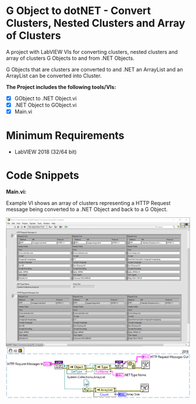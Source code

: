 # G Object to dotNET - Convert Clusters, Nested Clusters and Array of Clusters
A project with LabVIEW VIs for converting clusters, nested clusters and array of clusters G Objects to and from .NET Objects.

G Objects that are clusters are converted to and .NET an ArrayList and an ArrayList can be converted into Cluster.

**The Project includes the following tools/VIs:**

- [x] GObject to .NET Object.vi
- [x] .NET Object to GObject.vi
- [x] Main.vi

# Minimum Requirements
* LabVIEW 2018 (32/64 bit)

# Code Snippets

 **Main.vi:**

Example VI shows an array of clusters representing a HTTP Request message being converted to a .NET Object and back to a G Object.

![Front Panel](./assets/images/main.vi.png)
![Block Diagram](./assets/images/main.vi-block-diagram.png)
